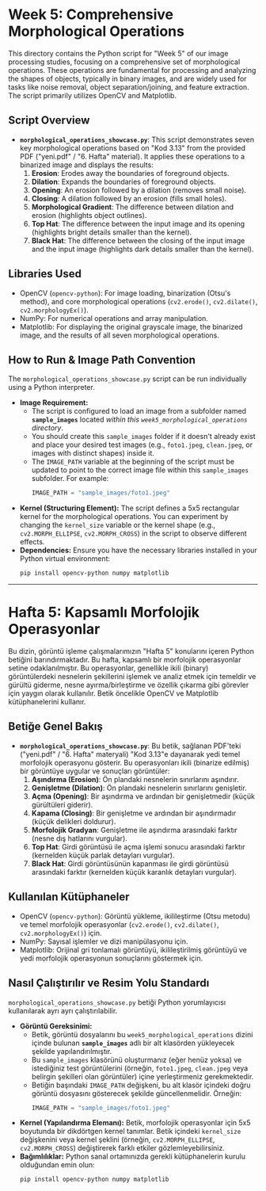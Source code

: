 # Week 5: Comprehensive Morphological Operations

This directory contains the Python script for "Week 5" of our image processing studies, focusing on a comprehensive set of morphological operations. These operations are fundamental for processing and analyzing the shapes of objects, typically in binary images, and are widely used for tasks like noise removal, object separation/joining, and feature extraction. The script primarily utilizes OpenCV and Matplotlib.

## Script Overview

* **`morphological_operations_showcase.py`**: This script demonstrates seven key morphological operations based on "Kod 3.13" from the provided PDF ("yeni.pdf" / "6. Hafta" material). It applies these operations to a binarized image and displays the results:
    1.  **Erosion**: Erodes away the boundaries of foreground objects.
    2.  **Dilation**: Expands the boundaries of foreground objects.
    3.  **Opening**: An erosion followed by a dilation (removes small noise).
    4.  **Closing**: A dilation followed by an erosion (fills small holes).
    5.  **Morphological Gradient**: The difference between dilation and erosion (highlights object outlines).
    6.  **Top Hat**: The difference between the input image and its opening (highlights bright details smaller than the kernel).
    7.  **Black Hat**: The difference between the closing of the input image and the input image (highlights dark details smaller than the kernel).

## Libraries Used

* OpenCV (`opencv-python`): For image loading, binarization (Otsu's method), and core morphological operations (`cv2.erode()`, `cv2.dilate()`, `cv2.morphologyEx()`).
* NumPy: For numerical operations and array manipulation.
* Matplotlib: For displaying the original grayscale image, the binarized image, and the results of all seven morphological operations.

## How to Run & Image Path Convention

The `morphological_operations_showcase.py` script can be run individually using a Python interpreter.

* **Image Requirement:**
    * The script is configured to load an image from a subfolder named **`sample_images`** located *within this `week5_morphological_operations` directory*.
    * You should create this `sample_images` folder if it doesn't already exist and place your desired test images (e.g., `foto1.jpeg`, `clean.jpeg`, or images with distinct shapes) inside it.
    * The `IMAGE_PATH` variable at the beginning of the script must be updated to point to the correct image file within this `sample_images` subfolder. For example:
        ```python
        IMAGE_PATH = "sample_images/foto1.jpeg"
        ```
* **Kernel (Structuring Element):** The script defines a 5x5 rectangular kernel for the morphological operations. You can experiment by changing the `kernel_size` variable or the kernel shape (e.g., `cv2.MORPH_ELLIPSE`, `cv2.MORPH_CROSS`) in the script to observe different effects.
* **Dependencies:** Ensure you have the necessary libraries installed in your Python virtual environment:
    ```bash
    pip install opencv-python numpy matplotlib
    ```

---

# Hafta 5: Kapsamlı Morfolojik Operasyonlar

Bu dizin, görüntü işleme çalışmalarımızın "Hafta 5" konularını içeren Python betiğini barındırmaktadır. Bu hafta, kapsamlı bir morfolojik operasyonlar setine odaklanılmıştır. Bu operasyonlar, genellikle ikili (binary) görüntülerdeki nesnelerin şekillerini işlemek ve analiz etmek için temeldir ve gürültü giderme, nesne ayırma/birleştirme ve özellik çıkarma gibi görevler için yaygın olarak kullanılır. Betik öncelikle OpenCV ve Matplotlib kütüphanelerini kullanır.

## Betiğe Genel Bakış

* **`morphological_operations_showcase.py`**: Bu betik, sağlanan PDF'teki ("yeni.pdf" / "6. Hafta" materyali) "Kod 3.13"e dayanarak yedi temel morfolojik operasyonu gösterir. Bu operasyonları ikili (binarize edilmiş) bir görüntüye uygular ve sonuçları görüntüler:
    1.  **Aşındırma (Erosion)**: Ön plandaki nesnelerin sınırlarını aşındırır.
    2.  **Genişletme (Dilation)**: Ön plandaki nesnelerin sınırlarını genişletir.
    3.  **Açma (Opening)**: Bir aşındırma ve ardından bir genişletmedir (küçük gürültüleri giderir).
    4.  **Kapama (Closing)**: Bir genişletme ve ardından bir aşındırmadır (küçük delikleri doldurur).
    5.  **Morfolojik Gradyan**: Genişletme ile aşındırma arasındaki farktır (nesne dış hatlarını vurgular).
    6.  **Top Hat**: Girdi görüntüsü ile açma işlemi sonucu arasındaki farktır (kernelden küçük parlak detayları vurgular).
    7.  **Black Hat**: Girdi görüntüsünün kapanması ile girdi görüntüsü arasındaki farktır (kernelden küçük karanlık detayları vurgular).

## Kullanılan Kütüphaneler

* OpenCV (`opencv-python`): Görüntü yükleme, ikilileştirme (Otsu metodu) ve temel morfolojik operasyonlar (`cv2.erode()`, `cv2.dilate()`, `cv2.morphologyEx()`) için.
* NumPy: Sayısal işlemler ve dizi manipülasyonu için.
* Matplotlib: Orijinal gri tonlamalı görüntüyü, ikilileştirilmiş görüntüyü ve yedi morfolojik operasyonun sonuçlarını göstermek için.

## Nasıl Çalıştırılır ve Resim Yolu Standardı

`morphological_operations_showcase.py` betiği Python yorumlayıcısı kullanılarak ayrı ayrı çalıştırılabilir.

* **Görüntü Gereksinimi:**
    * Betik, görüntü dosyalarını bu `week5_morphological_operations` dizini içinde bulunan **`sample_images`** adlı bir alt klasörden yükleyecek şekilde yapılandırılmıştır.
    * Bu `sample_images` klasörünü oluşturmanız (eğer henüz yoksa) ve istediğiniz test görüntülerini (örneğin, `foto1.jpeg`, `clean.jpeg` veya belirgin şekilleri olan görüntüler) içine yerleştirmeniz gerekmektedir.
    * Betiğin başındaki `IMAGE_PATH` değişkeni, bu alt klasör içindeki doğru görüntü dosyasını gösterecek şekilde güncellenmelidir. Örneğin:
        ```python
        IMAGE_PATH = "sample_images/foto1.jpeg"
        ```
* **Kernel (Yapılandırma Elemanı):** Betik, morfolojik operasyonlar için 5x5 boyutunda bir dikdörtgen kernel tanımlar. Betik içindeki `kernel_size` değişkenini veya kernel şeklini (örneğin, `cv2.MORPH_ELLIPSE`, `cv2.MORPH_CROSS`) değiştirerek farklı etkiler gözlemleyebilirsiniz.
* **Bağımlılıklar:** Python sanal ortamınızda gerekli kütüphanelerin kurulu olduğundan emin olun:
    ```bash
    pip install opencv-python numpy matplotlib
    ```
